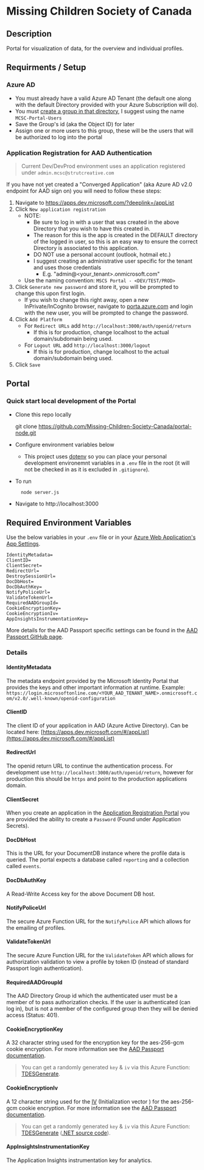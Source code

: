 # Missing Children Society of Canada

## Description
Portal for visualization of data, for the overview and individual profiles.

## Requirments / Setup

### Azure AD

* You must already have a valid Azure AD Tenant (the default one along with the default Directory provided with your Azure Subscription will do).
* You must [create a group in that directory](https://docs.microsoft.com/en-us/azure/active-directory/active-directory-groups-create-azure-portal), I suggest using the name `MCSC-Portal-Users`
* Save the Group's id (aka the Object ID) for later
* Assign one or more users to this group, these will be the users that will be authorized to log into the portal

### Application Registration for AAD Authentication

> Current Dev/DevProd environment uses an application registered under `admin.mcsc@strutcreative.com`

If you have not yet created a "Converged Application" (aka Azure AD v2.0 endpoint for AAD sign on) you will need to follow these steps:

1. Navigate to https://apps.dev.microsoft.com/?deeplink=/appList
1. Click `New application registration`
    * NOTE:
      * Be sure to log in with a user that was created in the above Directory that you wish to have this created in.
      * The reason for this is the app is created in the DEFAULT directory of the logged in user, so this is an easy way to ensure the correct Directory is associated to this application.
      * DO NOT use a personal account (outlook, hotmail etc.)
      * I suggest creating an administrative user specific for the tenant and uses those credentials
          * E.g. "admin@<your_tenant>.onmicrosoft.com"
    * Use the naming convention: `MSCS Portal - <DEV/TEST/PROD>`
1. Click `Generate new password` and store it, you will be prompted to change this upon first login.
    * If you wish to change this right away, open a new InPrivate/InCognito browser, navigate to [porta.azure.com](https://portal.azure.com) and login with the new user, you will be prompted to change the password.
1. Click `Add Platform`
    * For `Redirect URLs` add `http://localhost:3000/auth/openid/return`
        * If this is for production, change localhost to the actual domain/subdomain being used.
    * For `Logout URL` add `http://localhost:3000/logout`
        * If this is for production, change localhost to the actual domain/subdomain being used.
1. Click `Save`

## Portal

### Quick start local development of the Portal
- Clone this repo locally

    git clone https://github.com/Missing-Children-Society-Canada/portal-node.git

- Configure environment variables below
    - This project uses [dotenv](https://www.npmjs.com/package/dotenv) so you can place your personal development environemnt variables in a `.env` file in the root (it will not be checked in as it is excluded in `.gitignore`).
- To run

        node server.js

- Navigate to http://localhost:3000

## Required Environment Variables

Use the below variables in your `.env` file or in your [Azure Web Application's App Settings](https://docs.microsoft.com/en-us/azure/app-service-web/web-sites-configure).

    IdentityMetadata=
    ClientID=
    ClientSecret=
    RedirectUrl=
    DestroySessionUrl=
    DocDbHost=
    DocDbAuthKey=
    NotifyPoliceUrl=
    ValidateTokenUrl=
    RequiredAADGroupId=
    CookieEncryptionKey=
    CookieEncryptionIv=
    AppInsightsInstrumentationKey=

More details for the AAD Passport specific settings can be found in the [AAD Passport GitHub page](https://github.com/AzureAD/passport-azure-ad).

### Details

#### IdentityMetadata

The metadata endpoint provided by the Microsoft Identity Portal that provides the keys and other important information at runtime. Example: `  https://login.microsoftonline.com/<YOUR_AAD_TENANT_NAME>.onmicrosoft.com/v2.0/.well-known/openid-configuration`

#### ClientID

The client ID of your application in AAD (Azure Active Directory). Can be located here: [https://apps.dev.microsoft.com/#/appList](https://apps.dev.microsoft.com/#/appList)

#### RedirectUrl

The openid return URL to continue the authentication process. For development use `http://localhost:3000/auth/openid/return`, however for production this should be `https` and point to the production applications domain.

#### ClientSecret

When you create an application in the [Application Registration Portal](https://apps.dev.microsoft.com/#/appList) you are provided the ability to create a `Password` (Found under Application Secrets).

#### DocDbHost

This is the URL for your DocumentDB instance where the profile data is queried. The portal expects a database called `reporting` and a collection called `events`.

#### DocDbAuthKey

A Read-Write Access key for the above Document DB host.

#### NotifyPoliceUrl

The secure Azure Function URL for the `NotifyPolice` API which allows for the emailing of profiles.

#### ValidateTokenUrl

The secure Azure Function URL for the `ValidateToken` API which allows for authorization validation to view a profile by token ID (instead of standard Passport login authentication).

#### RequiredAADGroupId

The AAD Directory Group id which the authenticated user must be a member of to pass authorization checks. If the user is authenticated (can log in), but is not a member of the configured group then they will be denied access (Status: 401).

#### CookieEncryptionKey

A 32 character string used for the encryption key for the aes-256-gcm cookie encryption. For more information see the [AAD Passport documentation](https://github.com/AzureAD/passport-azure-ad).

> You can get a randomly generated `key` & `iv` via this Azure Function: [TDESGenerate](https://cryptoserviceprovider.azurewebsites.net/api/TDESGenerate).

#### CookieEncryptionIv

A 12 character string used for the [IV](https://en.wikipedia.org/wiki/Initialization_vector) (Initialization vector
) for the aes-256-gcm cookie encryption.  For more information see the [AAD Passport documentation](https://github.com/AzureAD/passport-azure-ad).

> You can get a randomly generated `key` & `iv` via this Azure Function: [TDESGenerate](https://cryptoserviceprovider.azurewebsites.net/api/TDESGenerate) ([.NET source code](https://github.com/m-gagne/CryptoServiceProvider)).

#### AppInsightsInstrumentationKey

The Application Insights instrumentation key for analytics.